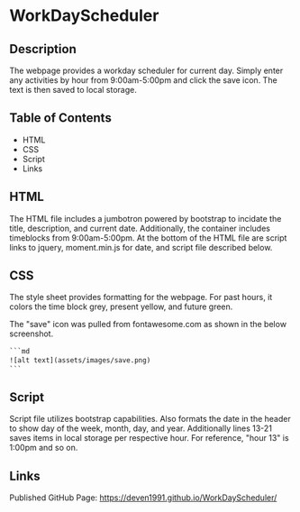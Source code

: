 # WorkDayScheduler

## Description

The webpage provides a workday scheduler for current day. Simply enter any activities by hour from 9:00am-5:00pm and click the save icon. The text is then saved to local storage.

## Table of Contents

- HTML
- CSS
- Script
- Links

## HTML

The HTML file includes a jumbotron powered by bootstrap to incidate the title, description, and current date. Additionally, the container includes timeblocks from 9:00am-5:00pm. At the bottom of the HTML file are script links to jquery, moment.min.js for date, and script file described below. 

## CSS

The style sheet provides formatting for the webpage. For past hours, it colors the time block grey, present yellow, and future green. 

The "save" icon was pulled from fontawesome.com as shown in the below screenshot.

    ```md
    ![alt text](assets/images/save.png)
    ```

## Script

Script file utilizes bootstrap capabilities. Also formats the date in the header to show day of the week, month, day, and year. Additionally lines 13-21 saves items in local storage per respective hour. For reference, "hour 13" is 1:00pm and so on. 

## Links

Published GitHub Page: https://deven1991.github.io/WorkDayScheduler/